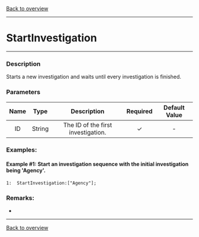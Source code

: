 [Back to overview](index.md)

---
# StartInvestigation
---
### Description
Starts a new investigation and waits until every investigation is finished.

### Parameters

|Name|Type|Description|Required|Default Value|
|:---:|:---:|:---:|:---:|:---:|
|ID|String|The ID of the first investigation.|✓|-|

### Examples:
#### Example #1: Start an investigation sequence with the initial investigation being 'Agency'.
```
1:  StartInvestigation:["Agency"];
```

### Remarks:
-

---
[Back to overview](index.md)